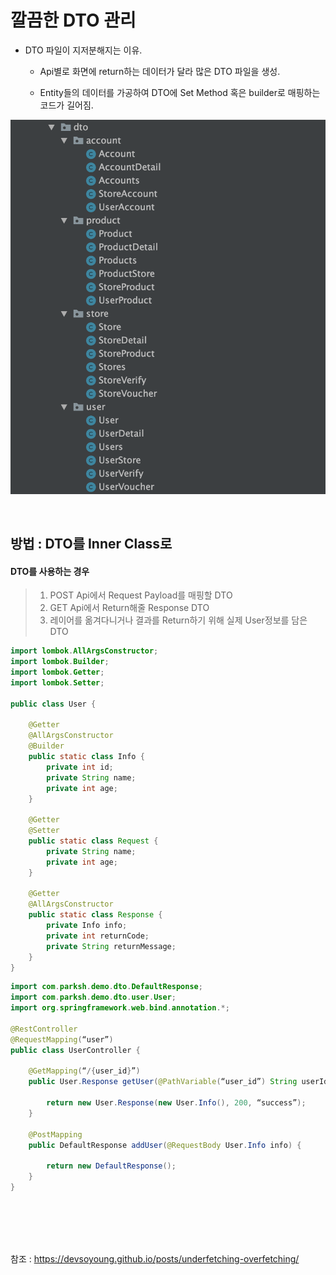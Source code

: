 # 깔끔한 DTO 관리

* DTO 파일이 지저분해지는 이유.

  - Api별로 화면에 return하는 데이터가 달라 많은 DTO 파일을 생성.

  - Entity들의 데이터를 가공하여 DTO에 Set Method 혹은 builder로 매핑하는 코드가 길어짐. 

![](./images/깔끔한DTO관리1.png)

<br>

## 방법 : DTO를 Inner Class로

#### DTO를 사용하는 경우

> 1. POST Api에서 Request Payload를 매핑할 DTO
> 2. GET Api에서 Return해줄 Response DTO
> 3. 레이어를 옮겨다니거나 결과를 Return하기 위해 실제 User정보를 담은 DTO

```java
import lombok.AllArgsConstructor;
import lombok.Builder;
import lombok.Getter;
import lombok.Setter;

public class User {

    @Getter
    @AllArgsConstructor
    @Builder
    public static class Info {
        private int id;
        private String name;
        private int age;
    }

    @Getter
    @Setter
    public static class Request {
        private String name;
        private int age;
    }

    @Getter
    @AllArgsConstructor
    public static class Response {
        private Info info;
        private int returnCode;
        private String returnMessage;
    }
}
```

```java
import com.parksh.demo.dto.DefaultResponse;
import com.parksh.demo.dto.user.User;
import org.springframework.web.bind.annotation.*;

@RestController
@RequestMapping(“user”)
public class UserController {

    @GetMapping(“/{user_id}”)
    public User.Response getUser(@PathVariable(“user_id”) String userId) {

        return new User.Response(new User.Info(), 200, “success”);
    }

    @PostMapping
    public DefaultResponse addUser(@RequestBody User.Info info) {

        return new DefaultResponse();
    }
}
```

<br><br><br><br>

참조 : https://devsoyoung.github.io/posts/underfetching-overfetching/
